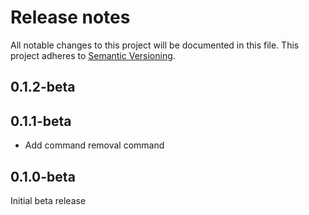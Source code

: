 # Release notes
All notable changes to this project will be documented in this file.
This project adheres to [Semantic Versioning](http://semver.org/).

## 0.1.2-beta


## 0.1.1-beta
- Add command removal command

## 0.1.0-beta
Initial beta release
